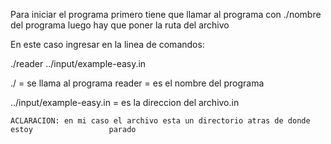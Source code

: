 Para iniciar el programa primero tiene que llamar al programa con ./nombre del programa luego hay que poner la ruta del archivo

En este caso ingresar en la linea de comandos:

./reader ../input/example-easy.in 

./ = se llama al programa
reader = es el nombre del programa

../input/example-easy.in = es la direccion del archivo.in 

    ACLARACION: en mi caso el archivo esta un directorio atras de donde estoy                 parado
